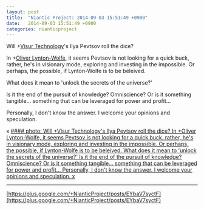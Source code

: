 ```yaml
---
layout: post
title:  "Niantic Project: 2014-09-03 15:51:49 +0900"
date:   2014-09-03 15:51:49 +0900
categories: nianticproject
---
```

Will +[Visur Technology](https://plus.google.com/115880454950193571355 "")'s Ilya Pevtsov roll the dice?

In +[Oliver Lynton-Wolfe](https://plus.google.com/108200572857719809031 ""), it seems Pevtsov is not looking for a quick buck, rather, he's in visionary mode, exploring and investing in the impossible. Or perhaps, the possible, if Lynton-Wolfe is to be beleived.

What does it mean to 'unlock the secrets of the universe?' 

Is it the end of the pursuit of knowledge? Omniscience? Or is it something tangible... something that can be leveraged for power and profit...

Personally, I don't know the answer. I welcome your opinions and speculation.

x
[#### photo: Will +Visur Technology's Ilya Pevtsov roll the dice?
In +Oliver Lynton-Wolfe, it seems Pevtsov is not looking for a quick buck, rather, he's in visionary mode, exploring and investing in the impossible. Or perhaps, the possible, if Lynton-Wolfe is to be beleived.
What does it mean to 'unlock the secrets of the universe?'
Is it the end of the pursuit of knowledge? Omniscience? Or is it something tangible... something that can be leveraged for power and profit...
Personally, I don't know the answer. I welcome your opinions and speculation.
x](https://lh5.googleusercontent.com/-y2DF0aSElzs/VAa6U_3zJvI/AAAAAAAAdE4/9Y85-2gNwQU/w1275-h1650/Gamble.png "")
- - -
[https://plus.google.com/+NianticProject/posts/EYbaV7syctF](https://plus.google.com/+NianticProject/posts/EYbaV7syctF)
